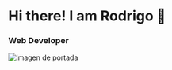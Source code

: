 # Hi there! I am Rodrigo 👋
### Web Developer
![imagen de portada](https://media.licdn.com/dms/image/D4D16AQHkwMZYjajumA/profile-displaybackgroundimage-shrink_350_1400/0/1684803033227?e=1701302400&v=beta&t=clEeMiHllbAzlkK6Q46xnA8E4NVCdQ4-VmNI4SMeox4)


<!--
**RodrigoDuran14/RodrigoDuran14** is a ✨ _special_ ✨ repository because its `README.md` (this file) appears on your GitHub profile.

Here are some ideas to get you started:

- 🔭 I’m currently working on ...
- 🌱 I’m currently learning ...
- 👯 I’m looking to collaborate on ...
- 🤔 I’m looking for help with ...
- 💬 Ask me about ...
- 📫 How to reach me: ...
- 😄 Pronouns: ...
- ⚡ Fun fact: ...
-->
